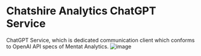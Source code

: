 # Chatshire Analytics ChatGPT Service
ChatGPT Service, which is dedicated communication client which conforms to OpenAI API specs of Mentat Analytics.
![image](https://user-images.githubusercontent.com/41055141/211517716-5b2873dc-1fe3-4324-b4ef-ac3d1316869b.png)